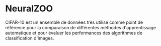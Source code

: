 # NeuralZOO
CIFAR-10 est un ensemble de données très utilisé comme point de référence pour la comparaison de différentes méthodes d'apprentissage automatique et pour évaluer les performances des algorithmes de classification d'images. 
